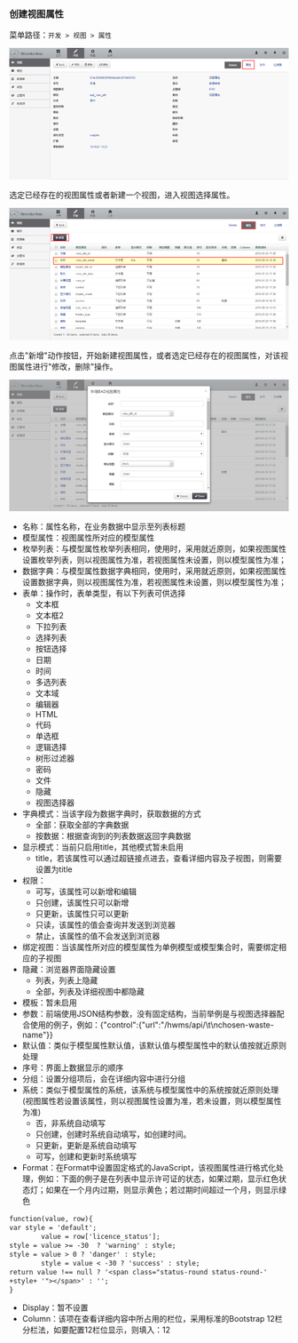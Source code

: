 ### 创建视图属性

菜单路径：`开发 > 视图 > 属性`

![PNG](..\images\view\5.png)

选定已经存在的视图属性或者新建一个视图，进入视图选择属性。

![PNG](..\images\view\6.png)

点击"新增"动作按钮，开始新建视图属性，或者选定已经存在的视图属性，对该视图属性进行"修改，删除"操作。

![PNG](..\images\view\7.png)

- 名称：属性名称，在业务数据中显示至列表标题
- 模型属性：视图属性所对应的模型属性
- 枚举列表：与模型属性枚举列表相同，使用时，采用就近原则，如果视图属性设置枚举列表，则以视图属性为准，若视图属性未设置，则以模型属性为准；
- 数据字典：与模型属性数据字典相同，使用时，采用就近原则，如果视图属性设置数据字典，则以视图属性为准，若视图属性未设置，则以模型属性为准；
- 表单：操作时，表单类型，有以下列表可供选择
  - 文本框
  - 文本框2
  - 下拉列表
  - 选择列表
  - 按钮选择
  - 日期
  - 时间
  - 多选列表
  - 文本域
  - 编辑器
  - HTML
  - 代码
  - 单选框
  - 逻辑选择
  - 树形过滤器
  - 密码
  - 文件
  - 隐藏
  - 视图选择器
- 字典模式：当该字段为数据字典时，获取数据的方式
  - 全部：获取全部的字典数据
  - 按数据：根据查询到的列表数据返回字典数据
- 显示模式：当前只启用title，其他模式暂未启用
  - title，若该属性可以通过超链接点进去，查看详细内容及子视图，则需要设置为title
- 权限：
  - 可写，该属性可以新增和编辑
  - 只创建，该属性只可以新增
  - 只更新，该属性只可以更新
  - 只读，该属性的值会查询并发送到浏览器
  - 禁止，该属性的值不会发送到浏览器
- 绑定视图：当该属性所对应的模型属性为单例模型或模型集合时，需要绑定相应的子视图
- 隐藏：浏览器界面隐藏设置
  - 列表，列表上隐藏
  - 全部，列表及详细视图中都隐藏
- 模板：暂未启用
- 参数：前端使用JSON结构参数，没有固定结构，当前举例是与视图选择器配合使用的例子，例如：{"control":{"url":"/hwms/api/\t\nchosen-waste-name"}}
- 默认值：类似于模型属性默认值，该默认值与模型属性中的默认值按就近原则处理
- 序号：界面上数据显示的顺序
- 分组：设置分组项后，会在详细内容中进行分组
- 系统：类似于模型属性的系统，该系统与模型属性中的系统按就近原则处理(视图属性若设置该属性，则以视图属性设置为准，若未设置，则以模型属性为准)
  - 否，非系统自动填写
  - 只创建，创建时系统自动填写，如创建时间。
  - 只更新，更新是系统自动填写
  - 可写，创建和更新时系统填写
- Format：在Format中设置固定格式的JavaScript，该视图属性进行格式化处理，例如：下面的例子是在列表中显示许可证的状态，如果过期，显示红色状态灯；如果在一个月内过期，则显示黄色；若过期时间超过一个月，则显示绿色

```
function(value, row){
var style = 'default';
        value = row['licence_status'];
style = value >= -30  ? 'warning' : style;
style = value > 0 ? 'danger' : style;
        style = value < -30 ? 'success' : style;
return value !== null ? '<span class="status-round status-round-' +style+ '"></span>' : '';
}
```

- Display：暂不设置
- Column：该项在查看详细内容中所占用的栏位，采用标准的Bootstrap 12栏分栏法，如要配置12栏位显示，则填入：12
